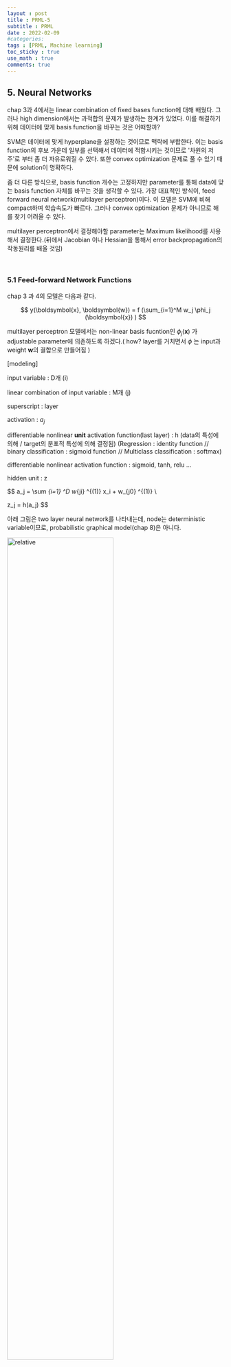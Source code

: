 ```yaml
---
layout : post
title : PRML-5
subtitle : PRML
date : 2022-02-09
#categories:
tags : [PRML, Machine learning]
toc_sticky : true
use_math : true
comments: true
--- 
```



## 5. Neural Networks

chap 3과 4에서는 linear combination of fixed bases function에 대해 배웠다. 그러나 high dimension에서는 과적합의 문제가 발생하는 한계가 있었다. 이를 해결하기 위해 데이터에 맞게 basis function을 바꾸는 것은 어떠할까? 

SVM은 데이터에 맞게 hyperplane을 설정하는 것이므로 맥락에 부합한다. 이는 basis function의 후보 가운데 일부를 선택해서 데이터에 적합시키는 것이므로 '차원의 저주'로 부터 좀 더 자유로워질 수 있다. 또한 convex optimization 문제로 풀 수 있기 때문에 solution이 명확하다.

좀 더 다른 방식으로, basis function 개수는 고정하지만 parameter를 통해 data에 맞는 basis function 자체를 바꾸는 것을 생각할 수 있다. 가장 대표적인 방식이, feed forward neural network(multilayer perceptron)이다. 이 모델은 SVM에 비해 compact하며 학습속도가 빠르다. 그러나 convex optimization 문제가 아니므로 해를 찾기 어려울 수 있다. 

multilayer perceptron에서 결정해야할 parameter는 Maximum likelihood를 사용해서 결정한다.(뒤에서 Jacobian 이나 Hessian을 통해서 error backpropagation의 작동원리를 배울 것임)


<br>


### 5.1 Feed-forward Network Functions

chap 3 과 4의 모델은 다음과 같다.

$$
y(\boldsymbol{x}, \boldsymbol{w}) = f (\sum_{i=1}^M w_j \phi_j (\boldsymbol{x}) )
$$

multilayer perceptron 모델에서는 non-linear basis fucntion인 $\phi_j (\boldsymbol{x})$ 가 adjustable parameter에 의존하도록 하겠다.( how? layer를 거치면서 
$\phi$ 는 input과 weight 
$\boldsymbol{w}$의 결합으로 만들어짐 )

[modeling]

input variable : D개 (i)

linear combination of input variable : M개 (j)

superscript : layer

activation : 
$a_j$

differentiable nonlinear **unit** activation function(last layer)  : h (data의 특성에 의해 / target의 분포적 특성에 의해 결정됨) (Regression : identity function // binary classification : sigmoid function // Multiclass classification : softmax)


differentiable nonlinear activation function  : sigmoid, tanh, relu ... 

hidden unit : z

$$
a_j = \sum _{i=1} ^D w_{ji} ^{(1)} x_i + w_{j0} ^{(1)} \\

z_j = h(a_j)
$$

아래 그림은 two layer neural network를 나타내는데, node는 deterministic variable이므로, probabilistic graphical model(chap 8)은 아니다. 

<img src='{{"/assets/img/prml-5-1.png"| relative_url}}'  width="70%" height="70%" title="1" alt='relative'>

식과 그림에서도 알 수 있듯, 각 layer는 perceptron 모델과 매우 유사하다. 결국 perceptron 모델 또한 에러를 줄이는 perceptron parameter w를 결정하고자 한다. 그러나 perceptron 모델은 class를 +1 과 -1 로 나누는 데에서 activation function이 step function인 반면, neural network에서는 differentiable 하다는 것이 차이라 할 수 있다. 

만약 hidden unit이 linear라면 결국 식 (5.7) 와 같이 중첩해서 식을 쓸 필요가 없고, input 과 output만이 있는 매우 simple한 모델을 만들 수 있을 것이다. 이러한 형태는 나중에 12장에서 배울 principal component analysis와 매우 유사하다고 할 수 있다.


network architecture에서 자주 사용되는 skip-layer connection은 경사소실을 막아, sparse 모델이 특정 gredient에만 영향을 크게 받는 것을 방지한다.

"모든 input 과 oupter이 hidden layer 에 의해 연결된다면 weight는 어떻게 정할 것인가 => maximum likelihood and Bayesian apporach "

아래 그림은 hidden unit과 network 학습 결과를 보여준다.


<img src='{{"/assets/img/prml-5-2.png"| relative_url}}'  width="70%" height="70%" title="1" alt='relative'>


<img src='{{"/assets/img/prml-5-3.png"| relative_url}}'  width="70%" height="70%" title="1" alt='relative'>


<br>


#### 5.1.1 Weight-space symmetries

feed-forward network의 특징 중 하나는, weight vector에 대한 multiple distinct choice 가 결국 같은 mapping function을 만들어 낸다는 것이다. 

ex1 ) tanh function와 같은 기함수의 특징을 활용할 때 M개의 hidden unit에 대해 $2^M$ 개의 weight vector가 동일한 network를 만들어 낼 것이다. 

ex2 ) hidden unit의 순서를 바꾸면 된다.  


<br>


### 5.2 Network Training


polynomial curve fitting(chap 1) 에서는 sum of square error function을 minimize 하는 parameter 값을 추정하는 것을 배웠다. neural network에서도 마찬가지로 parameter를 추정하는 것이 중요하다. 

우선 network output에 대한 확률적 접근을 할 수 있다.

target $\boldsymbol{t}$ 가 Gaussian distribution을 따른다고 생각해보자. Regression setting에서 unit activation function을 생각하면 parameter에 대한 MLE를 찾을 수 있다. 또한 Gaussian 가정 하에서는 likelihood function을 최대화 하는 것은 sum of square error function을 최소화 하는 것과 같다. 

가우시안의 경우에는 convex 문제를 쉽게 풀 수 있지만, 실제로 많은 경우에는 network function이 non-linearity를 가지고 있고, error function 또한 마찬가지이다. => analytic 하게 구해야 한다.


binary classification의 경우는 maximum likelihood 방식으로 parameter를 추정하는 것이 cross entropy error function을 최소화 하는 것과 동일하다. (sum of square error는 학습의 속도 또한 느리며, ML 방식에서 도출할 수 없는 error 이므로 generalization이 어렵다) 또한 target이 특정 분포를 따르는 것이 아니라, 0 또는 1로 명확하게 labelling 되어 있기 때문에 분산을 정의할 필요가 없다. 


binary classification with multiple target의 경우, linear classification은 각 linear model이 output과 각각 linearly independent 하게 영향을 주지만, neural network에서는 각 input이 각 output에 non-linearly 영향을 준다는 것이다. 

<br>


#### 5.2.1 Parameter optimization

geometric apporach

<img src='{{"/assets/img/prml-5-4.png"| relative_url}}'  width="70%" height="70%" title="1" alt='relative'>



weight space에서 $\delta \boldsymbol{w}$ 만큼 움직였을 때, error function의 변화는 
$\delta E \simeq \delta \boldsymbol{w}^T \nabla E(\boldsymbol{w}$) 이고 이때 gredient는 error를 가장 많이 줄이는 방향이다. 따라서 gredient가 0에 매우 근사할 때 error를 가장 작게 하는 값에 도달했다고 할 수 있다.

"Points at which the gradient vanishes are called stationary points and may be further classified into minima, maxima, and saddle point"

Network 안에는 수많은 inequivalent stationary point 와 inequivalent minima 가 존재한다. 그러나 반드시 global minima를 찾을 필요는 없으며 존재하지 않을 수도 있다. 실제로 할 수 있는 것은 local minima 후보지를 몇개 선정한 다음 이를 비교해서 최적의 값을 찾는 것이다. 

(Newton-Rhapson 방법과 같이 iterative하게 parameter 값을 추정해야할 경우도 있다.)

<br>

<br>


### 5.5 Regularization in Neural Networks

hidden unit의 개수는 모델을 설계할 때 정하는 free parameter이며 모델 자체의 성능을 결정하게 된다. 한 방법으로 maximum likelihood setting을 통해서 최적의 hidden unit 개수를 결정할 수도 있을 것이다. 아래 그림은 hidden unit의 개수에 따른 fitting 결과를 보여준다.

<img src='{{"/assets/img/prml-5-5.png"| relative_url}}'  width="70%" height="70%" title="1" alt='relative'>

overfitting을 방지하는 방법으로는 초기에 hidden unit의 개수를 매우 큰 모형을 만든 다음 데이터를 적합해가면서 sparse한 모형을 만들어 내는 방식이 있다. 이를 위해 regularized error를 설정하는 것을 생각해볼 수 있다.(weight decay) 또한, 이전에도 배웠지만 L2 regularization 하에서 최적의 계수를 찾는 것은 gaussian prior에서 MAP를 찾는 것과 동일하다. 

$$
\tilde E(\boldsymbol{w}) =E(\boldsymbol{w}) + \frac{\lambda}{2}\boldsymbol{w}^T\boldsymbol{w}
$$




또다른 방법으로는 validation set을 통해서도 적절한 hidden unit의 개수를 설정할 수 있을 것이다(또한 hidden unit을 만드는 weight를 결정할 수 있을 것이다)


<br>

#### 5.5.1 Consistent Gaussian Priors

weight decay의 한계는 neural network mapping에서 weight에 대한 transformation(scaling)
과 일치하지 않는 부분이 있다는 것이다. 

기존 데이터를 transform한 데이터를 생각해보자. 두 데이터를 모델을 통해 train 했을 때, 일반적으로 weight 는 다르겠지만 두 모델의 동일한 layer의 weight는 linear transform으로 서로 표현될 수 있을 것이다. 이때에 regularization을 생각해보자. linear transform에 의해 변형된 데이터이므로, regularization 또한 동일한 데이터(변수)에 적용되어야 할 것이다.

그러나 위에서 본 regularized error 는 이러한 점을 만족하지 못한다.(layer 별로 activation function이 다르기 때문에 regularization 또한 다르게 적용되어야 한다) 이를 위해 새로운 regularization term을 제시한다. $\mathcal{w}_1$ 은 첫번째 layer, 
$\mathcal{w}_2$ 는 두번째 layer를 의미한다. 

$$
\frac{\lambda_1}{2}\sum_{w \in \mathcal{w}_1}w^2 + \frac{\lambda_2}{2}\sum_{w \in \mathcal{w}_2}w^2
$$

weight의 prior를 고려한다면 prior는 다음과 같다.(regularizer can be interpreted as the negative loarithm of prior)

$$
p(\boldsymbol{w}) \propto exp(- \frac{1}{2} \sum_k \alpha_k ||\boldsymbol{w}||_k^2)
$$



<br>

#### 5.5.2 Early stopping

모델의 복잡성을 control하는 방법으로 regularization의 대안으로 early stopping을 제시한다. network training에서는 error는 비증가(non-increasing) 함수이다. 그러나 validation set을 통해 모델 검증을 해보면 training의 횟수가 늘어날수록, 즉 데이터에 과적합이 되는 경우 오히려 error가 커지는 현상을 발견할 수 있다. 즉, 적절한 training 횟수를 위해 early stopping이 필요하다.  

또한 자유도에 대한 내용이 언급되고 있다. 저자는 모델 학습이 진행될수록 네트워크의 degree of freedom이 증가할 것이라 말하고 있다. 모델 초기에는 모든 weight들이 동일하게 가중치를 가지고 있는 상태이나 training 동안 모델이 데이터에 적합되면서 일부 weight은 커지고 또 일부 weight은 작아지기 때문에 df의 값은 상대적으로 training 을 반복하면서 커진다고 할 수 있다.


<br>

#### 5.5.3 Invariances

pattern recognition에서 input의 tranforming에 대해서 결과가 바뀌어서는 안된다. 예를들어 input data의 position을 바꾼다거나, 혹은 사이즈를 바꾼다거나 하는 등의 transforming은 결과값을 다르게 만들어서는 안될 것이다. 

만약 데이터가 매우 많다면 모델의 invariance는 자연스럽게 학습될 것이다. 많은 데이터 안에서는 자연스럽게 여러가지 transforming에 대한 것을 학습할 수 있기 때문이다. 그러나 데이터가 많지 않다면?? 요구되는 invariant 가 매우 많다면?? 

이에 대한 대안으로 책에서는 4가지를 제시한다

1. data augmentation(replication을 batch 각각에 넣어주면 더 좋을 것)

2. regularization term(transforming을 제한, 뒤에 나오는 tangent propagation)

3. tranformation과 관련없는 변수를 미리 추출

4. network 모델 자체에 invariance properties를 만들어 놓음. (local receptive fields, shared weights)



<br>

#### 5.5.4 Tangent propagation

continuous transformation에 대해서만 고려해보자.(rotation not reflection)

특정 변환에 의해서 D 차원 input space 에서 M차원의 manifold로 변형될 수 있다. 아래 그림을 보자.

<img src='{{"/assets/img/prml-5-6.png"| relative_url}}'  width="70%" height="70%" title="1" alt='relative'>

$\xi$에 의해 transformation이 되고 있고 이러한 변형을
$s(x_n, \xi)$ 라고 할 수 있다. 
이때 point $x_n$에서 tangent 값은 아래와 같다.

$$
\tau_n = \frac {\partial s(x_n, \xi)}{\partial \xi} |_{\xi = 0}
$$


output에 대한 derivative 는 아래와 같다.

$$
\frac{\partial y_k}{\partial \xi} | _{\xi=0} = \sum_{i=1}^D \frac{\partial y_k}{\partial x_i} \frac{\partial x_i}{\partial \xi} |_{\xi=0} = \sum_{i=1}^D J_{ki} \tau_i

$$


이를 활용해서 error function을 변형해보자. 

regularization coefficient $\lambda$와 regularization function 
$\Omega$ 에 대해서 

$$
\Omega = \frac{1}{2} \sum_n \sum_k ( \frac{\partial y_k}{\partial \xi} | _{\xi=0} )^2
$$

$$
\tilde E = E + \lambda \Omega
$$

라고 둘 수 있다. 만일 transformation에 대해서 network mapping function이 invariant 하다면 regularization function $\Omega$는 zero가 될 것이다. 
또한 $\lambda$ 값은 데이터에 대한 fitting과 invariant property에 대한 학습을 조절해주는 역할을 한다.  

이를 통해 볼때, regularization function은 결국 Jacobian을 통해 weight 에 영향을 받는다. 그러므로 backpropagation 방식과 동일하게 regularizer의 derivative를 구해 적절한 weight을 업데이트한다. 즉 tangent propagation 방식은 앞에서 학습한 regularization과 그 방식이 거의 유사한 것이다. 

비슷한 테크닉으로, tangent distance는 nearest-neighbour classifier와 같은 distance 기반의 분석법에서 invariance property를 찾아낼 수 있다.

<br>


#### 5.5.6 Convolutional networks

5.5.3에서 나오는 4가지 방법 중 마지막 방법을 설명해보도록 하겠다. 이 단락에서는 network 구조 자체에 invariance properties를 만들고자 한다. 이러한 시도는 이미지 데이터 처리에 사용되는 convolutional neural network의 기반이 되었다. 

미묘한 변화까지도 감지하기 위한 네트워크 구조를 만들기 위해 fully connected network를 만든다고 해도, '이미지' 데이터는 주변 데이터들과 큰 상관관계를 갖는다는 특성이 있다. 그러므로 vision 분야에서는 *local feature* 를 찾아내려는 시도를 많이하고 있다.(cnn의 핵심 = feature extraction)

convolutional neural network는 local feature를 찾기 위해 local receptive field // weight sharing // subsampling 이라는 3가지 개념을 제시한다.

input image는 sharing weight을 통해서 학습이 되고, image의 subregion으로부터 weight와 bias를 통해 unit으로 이뤄진 feature map을 만든다. 여기서 각 unit들은 feature detector의 역할을 한다. 혹여나 이미지가 이동된다고 하더라도, feature map에서의 활성위치(unit) 만 바뀌면 되기 때문에 invariance가 유지된다. 

convolutional unit의 output은 subsampling layer의 input을 만든다. subsampling unit은 feature map의 정보를 보다 압축한다. 따라서 image shift 가 발생하는 경우 이를 보다 민감하게 찾게 된다.(pooling과 유사?)

이를 정리하면 Convolutional neural network를 다음과 같은 구조로 표현할 수 있다.

<img src='{{"/assets/img/prml-5-7.png"| relative_url}}'  width="70%" height="70%" title="1" alt='relative'>


<br>

#### 5.5.7 Soft weight sharing

모델 복잡도를 통제하는 방법 중 하나로 그룹화를 한 뒤 동일한 weight을 주는 것을 들 수 있다. 이 방법은 translation invariance를 위한 방법 중 하나이기도 하다. 이 방법은 weight에 대한 제약이 선행(그룹 간 weight의 평균, 그룹내 weight의 분산)되어야 하며, soft한 제약을 통해 특정 그룹의 weight가 similar value를 갖도록 한다.  

따라서 이 방식은 결국 mixture model을 고려하는 것과 동일시된다. 확률밀도함수는 다음과 같다

$$
\begin{align}
& p(w_i) = \sum _{j=1} ^ M \pi_j \mathcal{N}(w_i | \mu_j, \sigma_j^2) \\

& p(\boldsymbol{w}) = \prod _i p(w_i)
\end{align}
$$

negative loagrithm(ML을 극대화하는 것과 동일)을 통해 regularization function을 다음과 같이 만들 수 있다.

$$
\Omega(\boldsymbol{w}) = - \sum_i ln (\sum_{j=1} ^M \pi_j \mathcal{N}(w_i | \mu_j, \sigma_j^2))
$$

total error function은 아래와 같다.

$$
\tilde E(\boldsymbol{w}) = E(\boldsymbol{w}) + \lambda \Omega(\boldsymbol{w})
$$

이와 같이 정의한 error는 weight w와 파라미터인 $\pi, \mu, \sigma$ 에 의해 minimize된다. 그 방법으로는 conjugate-gradients 혹은 quasi-Newton method 같은 것으로 weight를 업데이트하면서 동시에 EM알고리즘을 통해 mixture distribution의 파라미터 값을 업데이트하는 방식이 있다.(공동 최적화를 통한 수치적 안정성)


total error function에 대한 derivative 를 구하기 위해서 우선 coefficient 인 $\pi$ 에 대한 prior를 
$\pi_j$로 먼저 설정한 뒤, posterior를 나타낸다.


$$
\textrm{posterior} \ \ \gamma_j(w) = \frac {\pi_j \mathcal{N}(w|\mu_j, \sigma_j ^2)}{\sum_k \pi_k \mathcal{N}(w|\mu_k, \sigma_k ^2)}
$$


이때 total error function에 대한 derivative를 살펴보자. weight에 대한 derivative 는 다음과 같다.


$$
\frac {\partial \tilde E}{\partial w_i} = \frac {\partial E}{\partial w_i} + \lambda \sum_j \gamma_j(w_i) \frac {(w_i - \mu_j)}{\sigma^2 _j}
$$

식을 자세히 보면 regularization term은 weight을 $j^{th}$  Gaussian의 중심으로 모으는 역할을 하고 있음을 알 수 있다(표준화)

비슷하게 $\mu , \sigma $ 에 대해서도 derivative 를 구할 수 있으며, 의미는 비슷하다.(sharing, grouping)

만일 $\sigma^2 _j = exp(\eta_j)$ 라고 둔다면 분산의 값이 0이 되는 경우를 막을 수 있으므로 유용하다.(9장 mixture model에서 설명)

mixing coefficient $\pi$에 대한 제약을 위해(합 1) softmax function을 사용할 수 있으며 derivative 를 구하면

$$
\frac {\partial \tilde E}{\partial \eta_j} = \sum _i \{\pi_j - \gamma_j(w_i)  \}
$$

이므로 $\pi_j$ 는 사후분포의 평균으로 가까워짐을 알 수 있다.


<br>


### 5.6 Mixture Density Networks

supervised learning의 목적은 조건부분포 
$p(t | x)$
를 구하고자 하는 것이다. 그러나 실제 문제들에서 Gaussian을 가정하는 것은 잘못된 결과를 이르게 할 수도 있다. 

causality를 기반으로 한 forward problem은 many to one의 문제로 인과관계에 의한 정확한 결과를 예측할 수 있다. 반면 inverse problem을 생각해보자. 즉 one to many 의 문제를 푸는 것으로, 어떤 현상들이 발생했을 때 이를 바탕으로 특정사건이 일어날 것이라 예측할 수 있을지 단정짓기 어렵다. (명확한 인과관계가 밝혀지지 않는 이상 어떠한 결과를 가져올지 단정짓기 어렵다) 

아래 그림은 forward problem과 inverse problem을 설명한다.

<img src='{{"/assets/img/prml-5-8.png"| relative_url}}'  width="70%" height="70%" title="1" alt='relative'>

그럼 조건부분포를 찾기위한 일반적인 framework는 없을까?

이 책에서는 mixture density network를 제시한다. 즉 mixing coefficients 와 component density 모두를 input vector X에 대한 flexible function으로 생각하는 것이다. 

Gaussian components 를 가정한다면 아래와 같은 모델을 만들 수 있다

$$
p(t|x) = \sum _{k=1} ^K \pi_k(x) \ \mathcal{N}(t|\mu_k(x), \sigma_k ^2 (x))
$$

이 모델은 input vector에 의해 component의 분산이 영향을 받는 heteroscedastic model(이분산성 모델)이다.

mixture 모델에서 $\pi_k(x), \mu_k (x),  \sigma_k ^2 (x)$ 는 neural network 모델의 output에 영향을 받는다. 즉 mixture model의 parameter를 찾는 데에 hidden unit이 모두 공유된다. 그래서 만약 L개의 mixture component와 output t가 K개의 component를 가진다면 network는 L 개의 output unit activation $a_k ^ {\pi}$ 과
K개의 output $a_k ^ {\sigma}$, 
L x K 개의 output  $a_{kj} ^ {\mu}$ 를 갖게 될 것이다. 

즉 network의 output 수는 (K+2)L 이며 mixture를 고려하지 않을 때에는 K 개의 output 만을 가진다는 데에서 비교된다.


이때 coefficeint의 조건과, 분산값이 양이 된다는 조건을 만족시키기 위해 softmax output form이나 exponential을 활용하면 error function은 다음과 같다. 

$$
E(w) = - \sum _{n=1} ^N ln \ \{ \sum_{k=1}^k \pi_k(x_n,\boldsymbol{w}) \mathcal{N}(t_n | \mu_k(x_n, \boldsymbol{w}), \sigma_k^2(x_n, \boldsymbol{w})    \}
$$

derivative 를 구하는 방식은 5.5.7에서와 유사하게 생각할 수 있을 것이며, mixture model이므로 prior를 정의하고 posterior를 도입하도록 한다.

<img src='{{"/assets/img/prml-5-9.png"| relative_url}}'  width="70%" height="70%" title="1" alt='relative'>

교재에서 제시하는 toy example을 볼 때, 찾고싶은 조건부분포
$p(t|x)$
는 그림 (c)에서처럼 multimodal이다. 

mixture model을 통해
$p(t|x)$
를 구하게 되면 이를 활용한 대표값을 구할 수 있다

<<<<<<< HEAD
mixture model을 통해 $p(t|x)$를 구하게 되면 이를 활용한 대표값을 구할 수 있다 =>
=======
=>
>>>>>>> 3d43dae3582fdaaa38969b0e32e7f9823bd71906
$E(\boldsymbol{t}|x) , E(||\boldsymbol{t} - E(\boldsymbol{t}|x)||^2|x) $

그러나 평균값이 항상 데이터를 잘 나타낸다고 할 수는 없다. 로봇팔 문제를 생각해보면 inverse problem에서 두가지 가능한 해의 평균이 옳은 답이라 말하기는 힘들다. 이를 해결하기 위해서는 가능성이 높은 성분의 평균값을 각각의 x값에 대해 구하는 것이다. 이는 그림 (d)에서 잘 나타난다.


<br>

